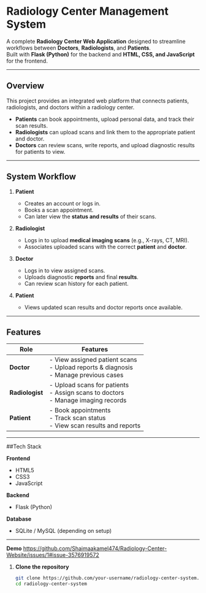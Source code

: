 # Radiology Center Management System

A complete **Radiology Center Web Application** designed to streamline workflows between **Doctors**, **Radiologists**, and **Patients**.  
Built with **Flask (Python)** for the backend and **HTML, CSS, and JavaScript** for the frontend.

---

##  Overview

This project provides an integrated web platform that connects patients, radiologists, and doctors within a radiology center.

- **Patients** can book appointments, upload personal data, and track their scan results.  
- **Radiologists** can upload scans and link them to the appropriate patient and doctor.  
- **Doctors** can review scans, write reports, and upload diagnostic results for patients to view.

---

## System Workflow

1. **Patient**
   - Creates an account or logs in.
   - Books a scan appointment.
   - Can later view the **status and results** of their scans.

2. **Radiologist**
   - Logs in to upload **medical imaging scans** (e.g., X-rays, CT, MRI).
   - Associates uploaded scans with the correct **patient** and **doctor**.

3. **Doctor**
   - Logs in to view assigned scans.
   - Uploads diagnostic **reports** and final **results**.
   - Can review scan history for each patient.

4. **Patient**
   - Views updated scan results and doctor reports once available.

---

## Features

| Role | Features |
|------|-----------|
| **Doctor** | - View assigned patient scans<br>- Upload reports & diagnosis<br>- Manage previous cases |
| **Radiologist** | - Upload scans for patients<br>- Assign scans to doctors<br>- Manage imaging records |
| **Patient** | - Book appointments<br>- Track scan status<br>- View scan results and reports |

---

##Tech Stack

**Frontend**
- HTML5  
- CSS3  
- JavaScript  

**Backend**
- Flask (Python)

**Database**
- SQLite / MySQL (depending on setup)

---
**Demo**
https://github.com/Shaimaakamel474/Radiology-Center-Website/issues/1#issue-3576919572

1. **Clone the repository**
   ```bash
   git clone https://github.com/your-username/radiology-center-system.git
   cd radiology-center-system
